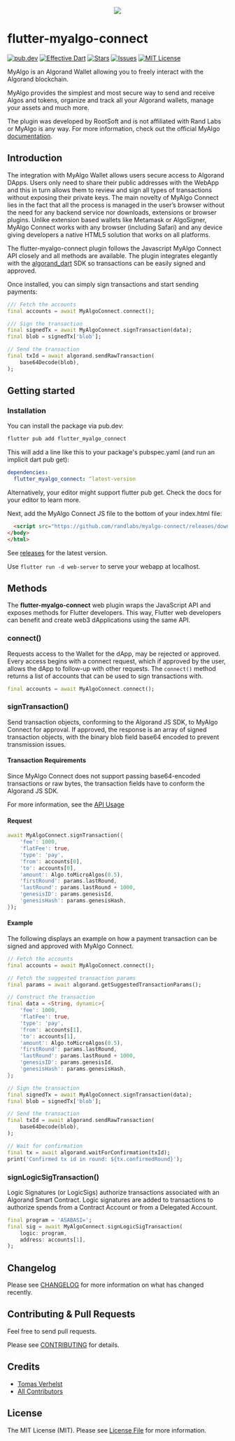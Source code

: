 <p align="center"> 
<img src="https://github.com/randlabs/myalgo-connect/raw/master/my-algo.png">
</p>

# flutter-myalgo-connect
[![pub.dev][pub-dev-shield]][pub-dev-url]
[![Effective Dart][effective-dart-shield]][effective-dart-url]
[![Stars][stars-shield]][stars-url]
[![Issues][issues-shield]][issues-url]
[![MIT License][license-shield]][license-url]

MyAlgo is an Algorand Wallet allowing you to freely interact with the Algorand blockchain.

MyAlgo provides the simplest and most secure way to send and receive Algos and tokens, organize and track all your Algorand wallets, manage your assets and much more.

The plugin was developed by RootSoft and is not affiliated with Rand Labs or MyAlgo is any way. For more information, check out the official MyAlgo [documentation](https://github.com/randlabs/myalgo-connect).

## Introduction

The integration with MyAlgo Wallet allows users secure access to Algorand DApps. Users only need to share their public addresses with the WebApp and this in turn allows them to review and sign all types of transactions without exposing their private keys. The main novelty of MyAlgo Connect lies in the fact that all the process is managed in the user’s browser without the need for any backend service nor downloads, extensions or browser plugins. Unlike extension based wallets like Metamask or AlgoSigner, MyAlgo Connect works with any browser (including Safari) and any device giving developers a native HTML5 solution that works on all platforms.

The flutter-myalgo-connect plugin follows the Javascript MyAlgo Connect API closely and all methods are available. The plugin integrates elegantly with the [algorand_dart](https://github.com/RootSoft/algorand-dart) SDK so transactions can be easily signed and approved.

Once installed, you can simply sign transactions and start sending payments:

```dart
/// Fetch the accounts
final accounts = await MyAlgoConnect.connect();

/// Sign the transaction
final signedTx = await MyAlgoConnect.signTransaction(data);
final blob = signedTx['blob'];

// Send the transaction
final txId = await algorand.sendRawTransaction(
    base64Decode(blob),
);
```

## Getting started

### Installation

You can install the package via pub.dev:

```bash
flutter pub add flutter_myalgo_connect
```

This will add a line like this to your package's pubspec.yaml (and run an implicit dart pub get):

```yaml
dependencies:
  flutter_myalgo_connect: ^latest-version
```

Alternatively, your editor might support flutter pub get. Check the docs for your editor to learn more.

Next, add the MyAlgo Connect JS file to the bottom of your index.html file:

```html
  <script src="https://github.com/randlabs/myalgo-connect/releases/download/v1.0.1/myalgo.min.js"></script>
</body>
</html>
```

See [releases](https://github.com/randlabs/myalgo-connect/releases/) for the latest version.

Use ```flutter run -d web-server``` to serve your webapp at localhost.

## Methods
The **flutter-myalgo-connect** web plugin wraps the JavaScript API and exposes methods for Flutter developers. This way, Flutter web developers can benefit and create web3 dApplications using the same API.

### connect()

Requests access to the Wallet for the dApp, may be rejected or approved. Every access begins with a connect request, which if approved by the user, allows the dApp to follow-up with other requests.
The ```connect()``` method returns a list of accounts that can be used to sign transactions with.

```dart
final accounts = await MyAlgoConnect.connect();
```

### signTransaction()

Send transaction objects, conforming to the Algorand JS SDK, to MyAlgo Connect for approval. If approved, the response is an array of signed transaction objects, with the binary blob field base64 encoded to prevent transmission issues.

#### Transaction Requirements

Since MyAlgo Connect does not support passing base64-encoded transactions or raw bytes, the transaction fields have to conform the Algorand JS SDK.

For more information, see the [API Usage](https://github.com/randlabs/myalgo-connect)

#### Request

```dart
await MyAlgoConnect.signTransaction({
    'fee': 1000,
    'flatFee': true,
    'type': 'pay',
    'from': accounts[0],
    'to': accounts[0],
    'amount': Algo.toMicroAlgos(0.5),
    'firstRound': params.lastRound,
    'lastRound': params.lastRound + 1000,
    'genesisID': params.genesisId,
    'genesisHash': params.genesisHash,
});
```

#### Example
The following displays an example on how a payment transaction can be signed and approved with MyAlgo Connect.

```dart
// Fetch the accounts
final accounts = await MyAlgoConnect.connect();

// Fetch the suggested transaction params
final params = await algorand.getSuggestedTransactionParams();

// Construct the transaction
final data = <String, dynamic>{
    'fee': 1000,
    'flatFee': true,
    'type': 'pay',
    'from': accounts[1],
    'to': accounts[1],
    'amount': Algo.toMicroAlgos(0.5),
    'firstRound': params.lastRound,
    'lastRound': params.lastRound + 1000,
    'genesisID': params.genesisId,
    'genesisHash': params.genesisHash,
};

// Sign the transaction
final signedTx = await MyAlgoConnect.signTransaction(data);
final blob = signedTx['blob'];

// Send the transaction
final txId = await algorand.sendRawTransaction(
    base64Decode(blob),
);

// Wait for confirmation
final tx = await algorand.waitForConfirmation(txId);
print('Confirmed tx id in round: ${tx.confirmedRound}');
```

### signLogicSigTransaction()

Logic Signatures (or LogicSigs) authorize transactions associated with an Algorand Smart Contract. Logic signatures are added to transactions to authorize spends from a Contract Account or from a Delegated Account.

```dart
final program = 'ASABASI=';
final sig = await MyAlgoConnect.signLogicSigTransaction(
    logic: program,
    address: accounts[1],
);
```

## Changelog

Please see [CHANGELOG](CHANGELOG.md) for more information on what has changed recently.

## Contributing & Pull Requests
Feel free to send pull requests.

Please see [CONTRIBUTING](.github/CONTRIBUTING.md) for details.

## Credits

- [Tomas Verhelst](https://github.com/rootsoft)
- [All Contributors](../../contributors)

## License

The MIT License (MIT). Please see [License File](LICENSE.md) for more information.


<!-- MARKDOWN LINKS & IMAGES -->
<!-- https://www.markdownguide.org/basic-syntax/#reference-style-links -->
[pub-dev-shield]: https://img.shields.io/pub/v/flutter_myalgo_connect?style=for-the-badge
[pub-dev-url]: https://pub.dev/packages/flutter_myalgo_connect
[effective-dart-shield]: https://img.shields.io/badge/style-effective_dart-40c4ff.svg?style=for-the-badge
[effective-dart-url]: https://github.com/tenhobi/effective_dart
[stars-shield]: https://img.shields.io/github/stars/rootsoft/flutter-myalgo-connect.svg?style=for-the-badge&logo=github&colorB=deeppink&label=stars
[stars-url]: https://github.com/RootSoft/flutter-myalgo-connect/stargazers
[issues-shield]: https://img.shields.io/github/issues/rootsoft/flutter-myalgo-connect.svg?style=for-the-badge
[issues-url]: https://github.com/rootsoft/flutter-myalgo-connect/issues
[license-shield]: https://img.shields.io/github/license/rootsoft/flutter-myalgo-connect.svg?style=for-the-badge
[license-url]: https://github.com/RootSoft/flutter-myalgo-connect/blob/master/LICENSE